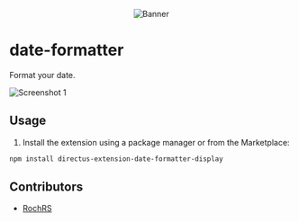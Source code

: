 <p align="center"><img alt="Banner" src="https://raw.githubusercontent.com/nerkarso/directus-extensions/master/.github/banner.png"></p>

# date-formatter

Format your date.

![Screenshot 1](https://raw.githubusercontent.com/nerkarso/directus-extensions/master/displays/date-formatter/.screenshots/01.png)

## Usage

1. Install the extension using a package manager or from the Marketplace:

```sh
npm install directus-extension-date-formatter-display
```

## Contributors

- [RochRS](https://github.com/RochRS)
